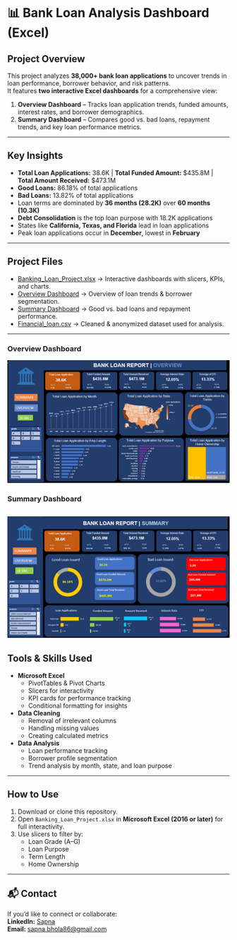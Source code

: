 # 📊 Bank Loan Analysis Dashboard (Excel)

##  Project Overview
This project analyzes **38,000+ bank loan applications** to uncover trends in loan performance, borrower behavior, and risk patterns.  
It features **two interactive Excel dashboards** for a comprehensive view:

1. **Overview Dashboard** – Tracks loan application trends, funded amounts, interest rates, and borrower demographics.
2. **Summary Dashboard** – Compares good vs. bad loans, repayment trends, and key loan performance metrics.

---

## Key Insights
- **Total Loan Applications:** 38.6K | **Total Funded Amount:** $435.8M | **Total Amount Received:** $473.1M  
- **Good Loans:** 86.18% of total applications  
- **Bad Loans:** 13.82% of total applications  
- Loan terms are dominated by **36 months (28.2K)** over **60 months (10.3K)**  
- **Debt Consolidation** is the top loan purpose with 18.2K applications  
- States like **California, Texas, and Florida** lead in loan applications  
- Peak loan applications occur in **December**, lowest in **February**

---

## Project Files
- [Banking_Loan_Project.xlsx](https://github.com/SapnaBhola/Bank_Loan_Project/blob/main/Banking_Loan_Project.xlsx) → Interactive dashboards with slicers, KPIs, and charts.
- [Overview Dashboard](https://github.com/SapnaBhola/Bank_Loan_Project/blob/main/Overview_dashboard.png) → Overview of loan trends & borrower segmentation.
- [Summary Dashboard](https://github.com/SapnaBhola/Bank_Loan_Project/blob/main/Summary_dashboard.png) → Good vs. bad loans and repayment performance.
- [Financial_loan.csv](https://github.com/SapnaBhola/Bank_Loan_Project/blob/main/Financial_loan.csv) → Cleaned & anonymized dataset used for analysis.

---

### **Overview Dashboard**
![Overview Dashboard](Overview_dashboard.png)

### **Summary Dashboard**
![Summary Dashboard](Summary_dashboard.png)
---

## Tools & Skills Used
- **Microsoft Excel**
  - PivotTables & Pivot Charts
  - Slicers for interactivity
  - KPI cards for performance tracking
  - Conditional formatting for insights
- **Data Cleaning**
  - Removal of irrelevant columns
  - Handling missing values
  - Creating calculated metrics
- **Data Analysis**
  - Loan performance tracking
  - Borrower profile segmentation
  - Trend analysis by month, state, and loan purpose

---

##  How to Use
1. Download or clone this repository.
2. Open `Banking_Loan_Project.xlsx` in **Microsoft Excel (2016 or later)** for full interactivity.
3. Use slicers to filter by:
   - Loan Grade (A–G)
   - Loan Purpose
   - Term Length
   - Home Ownership

---

## 📬 Contact
If you’d like to connect or collaborate:  
**LinkedIn:** [Sapna](https://www.linkedin.com/in/sapna-18785b287/)  
**Email:** sapna.bhola86@gmail.com
